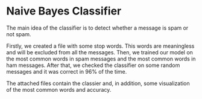 # Naive Bayes Classifier
The main idea of the classifier is to detect whether a message is spam or not spam.

Firstly, we created a file with some stop words. This words are meaningless and will be excluded from all the messages. Then, we trained our model on the most common words in spam messages and the most common words in ham messages. After that, we checked the classifier on some random messages and it was correct in 96% of the time.

The attached files contain the classier and, in addition, some visualization of the most common words and accuracy.
